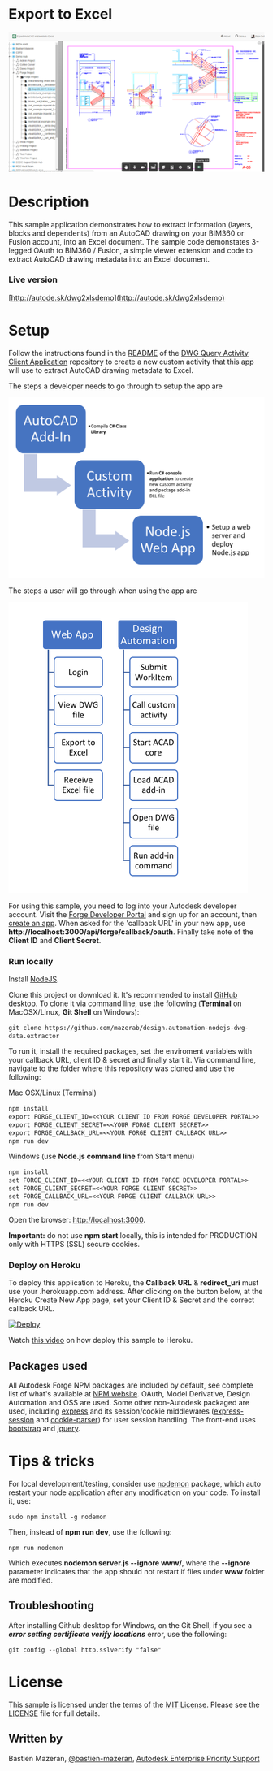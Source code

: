 # Export to Excel

![alt text](https://github.com/mazerab/design.automation-nodejs-dwg-data.extractor/blob/master/www/img/export2excel.png)

# Description

This sample application demonstrates how to extract information (layers, blocks and dependents) from an AutoCAD drawing on your BIM360 or Fusion account, into an Excel document.  The sample code demonstates 3-legged OAuth to BIM360 / Fusion, a simple viewer extension and code to extract AutoCAD drawing metadata into an Excel document.

### Live version

[http://autode.sk/dwg2xlsdemo](http://autode.sk/dwg2xlsdemo)

# Setup

Follow the instructions found in the [README](https://github.com/mazerab/design.automation-dwgquery-activity-clientapp/blob/master/README.md) of the [DWG Query Activity Client Application](https://github.com/mazerab/design.automation-dwgquery-activity-clientapp) repository to create a new custom activity that this app will use to extract AutoCAD drawing metadata to Excel.

The steps a developer needs to go through to setup the app are

![Developer Flow](https://github.com/mazerab/design.automation-nodejs-dwg-data.extractor/blob/master/www/img/dev_flow.png)

The steps a user will go through when using the app are

![User Flow](https://github.com/mazerab/design.automation-nodejs-dwg-data.extractor/blob/master/www/img/usr_flow.png)

For using this sample, you need to log into your Autodesk developer account. Visit the [Forge Developer Portal](https://developer.autodesk.com) and sign up for an account, then [create an app](https://developer.autodesk.com/myapps/create). When asked for the 'callback URL' in your new app, use **http://localhost:3000/api/forge/callback/oauth**. Finally take note of the **Client ID** and **Client Secret**.

### Run locally

Install [NodeJS](https://nodejs.org).

Clone this project or download it. It's recommended to install [GitHub desktop](https://desktop.github.com/). To clone it via command line, use the following (**Terminal** on MacOSX/Linux, **Git Shell** on Windows):

    git clone https://github.com/mazerab/design.automation-nodejs-dwg-data.extractor

To run it, install the required packages, set the enviroment variables with your callback URL, client ID & secret and finally start it. Via command line, navigate to the folder where this repository was cloned and use the following:

Mac OSX/Linux (Terminal)

    npm install
    export FORGE_CLIENT_ID=<<YOUR CLIENT ID FROM FORGE DEVELOPER PORTAL>>
    export FORGE_CLIENT_SECRET=<<YOUR FORGE CLIENT SECRET>>
    export FORGE_CALLBACK_URL=<<YOUR FORGE CLIENT CALLBACK URL>>
    npm run dev

Windows (use <b>Node.js command line</b> from Start menu)

    npm install
    set FORGE_CLIENT_ID=<<YOUR CLIENT ID FROM FORGE DEVELOPER PORTAL>>
    set FORGE_CLIENT_SECRET=<<YOUR FORGE CLIENT SECRET>>
    set FORGE_CALLBACK_URL=<<YOUR FORGE CLIENT CALLBACK URL>>
    npm run dev

Open the browser: [http://localhost:3000](http://localhost:3000).

**Important:** do not use **npm start** locally, this is intended for PRODUCTION only with HTTPS (SSL) secure cookies.

### Deploy on Heroku

To deploy this application to Heroku, the **Callback URL** & **redirect_uri** must use your .herokuapp.com address. After clicking on the button below, at the Heroku Create New App page, set your Client ID & Secret and the correct callback URL.

[![Deploy](https://www.herokucdn.com/deploy/button.svg)](https://heroku.com/deploy)

Watch [this video](https://www.youtube.com/watch?v=Oqa9O20Gj0c) on how deploy this sample to Heroku.

## Packages used

All Autodesk Forge NPM packages are included by default, see complete list of what's available at [NPM website](https://www.npmjs.com/browse/keyword/autodesk). OAuth, Model Derivative, Design Automation and OSS are used. Some other non-Autodesk packaged are used, including [express](https://www.npmjs.com/package/express) and its session/cookie middlewares ([express-session](https://www.npmjs.com/package/express-session) and [cookie-parser](https://www.npmjs.com/package/cookie-parser)) for user session handling. The front-end uses [bootstrap](https://www.npmjs.com/package/bootstrap) and [jquery](https://www.npmjs.com/package/jquery).

# Tips & tricks

For local development/testing, consider use [nodemon](https://www.npmjs.com/package/nodemon) package, which auto restart your node application after any modification on your code. To install it, use:

    sudo npm install -g nodemon

Then, instead of <b>npm run dev</b>, use the following:

    npm run nodemon

Which executes **nodemon server.js --ignore www/**, where the **--ignore** parameter indicates that the app should not restart if files under **www** folder are modified.

## Troubleshooting

After installing Github desktop for Windows, on the Git Shell, if you see a ***error setting certificate verify locations*** error, use the following:

    git config --global http.sslverify "false"

# License

This sample is licensed under the terms of the [MIT License](http://opensource.org/licenses/MIT).
Please see the [LICENSE](LICENSE) file for full details.

## Written by
Bastien Mazeran, [@bastien-mazeran](https://www.linkedin.com/in/bastien-mazeran-01200414/), [Autodesk Enterprise Priority Support](https://enterprisehub.autodesk.com/)
